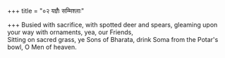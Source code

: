 +++
title = "०२ यज्ञैः सम्मिश्लाः"

+++
Busied with sacrifice, with spotted deer and spears, gleaming upon your way with ornaments, yea, our Friends,  
     Sitting on sacred grass, ye Sons of Bharata, drink Soma from the Potar's bowl, O Men of heaven.